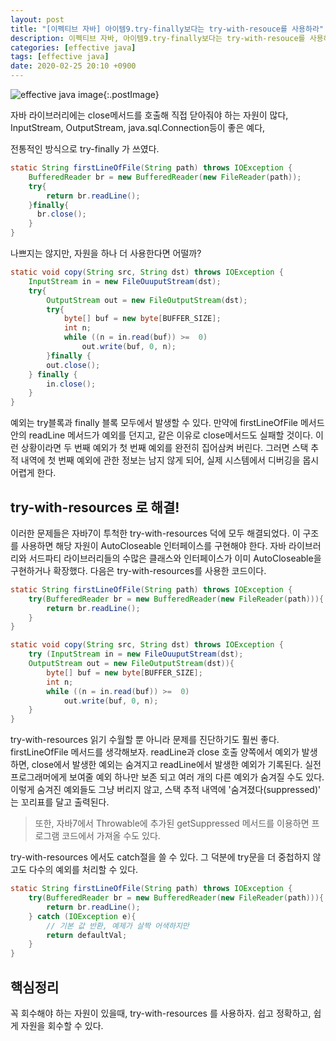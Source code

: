 ```yaml
---
layout: post
title: "[이펙티브 자바] 아이템9.try-finally보다는 try-with-resouce를 사용하라"
description: 이펙티브 자바, 아이템9.try-finally보다는 try-with-resouce를 사용하라
categories: [effective java]
tags: [effective java]
date: 2020-02-25 20:10 +0900
---
```


![effective java image](https://user-images.githubusercontent.com/28615416/75598228-81ca1c00-5add-11ea-9319-e949af4e07cd.png){:.postImage}

자바 라이브러리에는 close메서드를 호출해 직접 닫아줘야 하는 자원이 많다,
InputStream, OutputStream, java.sql.Connection등이 좋은 예다,

전통적인 방식으로 try-finally 가 쓰였다.

```java
static String firstLineOfFile(String path) throws IOException {
    BufferedReader br = new BufferedReader(new FileReader(path));
    try{
        return br.readLine();
    }finally{
      br.close();
    }
}
```

나쁘지는 않지만, 자원을 하나 더 사용한다면 어떨까?

```java
static void copy(String src, String dst) throws IOException {
    InputStream in = new FileOuuputStream(dst);
    try{
        OutputStream out = new FileOutputStream(dst);
        try{
            byte[] buf = new byte[BUFFER_SIZE];
            int n;
            while ((n = in.read(buf)) >=  0)
                out.write(buf, 0, n);
        }finally {
        out.close();
    } finally {
        in.close();
    }
}
```

예외는 try블록과 finally 블록 모두에서 발생할 수 있다. 만약에 firstLineOfFile 메서드 안의 readLine 메서드가 예외를 던지고, 같은 이유로 close메서드도 실패할 것이다. 이런 상황이라면 두 번째 예외가 첫 번째 예외를 완전히 집어삼켜 버린다. 그러면 스택 추적 내역에 첫 번째 예외에 관한 정보는 남지 않게 되어, 실제 시스템에서 디버깅을 몹시 어렵게 한다.

## try-with-resources 로 해결!

이러한 문제들은 자바7이 투척한 try-with-resources 덕에 모두 해결되었다.
이 구조를 사용하면 해당 자원이 AutoCloseable 인터페이스를 구현해야 한다.
자바 라이브러리와 서드파티 라이브러리들의 수많은 클래스와 인터페이스가 이미 AutoCloseable을 구현하거나 확장했다.
다음은 try-with-resources를 사용한 코드이다.

```java
static String firstLineOfFile(String path) throws IOException {
    try(BufferedReader br = new BufferedReader(new FileReader(path))){
        return br.readLine();
    }
}
```

```java
static void copy(String src, String dst) throws IOException {
    try (InputStream in = new FileOuuputStream(dst);
    OutputStream out = new FileOutputStream(dst)){
        byte[] buf = new byte[BUFFER_SIZE];
        int n;
        while ((n = in.read(buf)) >=  0)
            out.write(buf, 0, n);
    }
}
```

try-with-resources 읽기 수월할 뿐 아니라 문제를 진단하기도 훨씬 좋다.
firstLineOfFile 메서드를 생각해보자. readLine과 close 호출 양쪽에서 예외가 발생하면, close에서 발생한 예외는 숨겨지고 readLine에서 발생한 예외가 기록된다.
실전 프로그래머에게 보여줄 예외 하나만 보존 되고 여러 개의 다른 예외가 숨겨질 수도 있다.
이렇게 숨겨진 예외들도 그냥 버리지 않고, 스택 추적 내역에 '숨겨졌다(suppressed)' 는 꼬리표를 달고 출력된다.

> 또한, 자바7에서 Throwable에 추가된 getSuppressed 메서드를 이용하면 프로그램 코드에서 가져올 수도 있다.

try-with-resources 에서도 catch절을 쓸 수 있다. 그 덕분에 try문을 더 중첩하지 않고도 다수의 예외를 처리할 수 있다.

```java
static String firstLineOfFile(String path) throws IOException {
    try(BufferedReader br = new BufferedReader(new FileReader(path))){
        return br.readLine();
    } catch (IOException e){
        // 기본 값 반환, 예제가 살짝 어색하지만
        return defaultVal;
    }
}
```

## 핵심정리

꼭 회수해야 하는 자원이 있을때, try-with-resources 를 사용하자.
쉽고 정확하고, 쉽게 자원을 회수할 수 있다.
